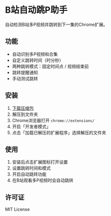 # B站自动跳P助手

自动检测B站多P视频并跳转到下一集的Chrome扩展。

## 功能

- 自动识别多P视频和合集
- 自定义跳转时间（时分秒）
- 两种跳转模式：固定时间点 / 视频结束前
- 跳转提醒通知
- 手动测试跳转

## 安装

1. [下载压缩包](https://github.com/wyh0626/bilibili-auto-next/releases/download/v1.0.0/bilibili-auto-next-v1.0.0.zip)
2. 解压到文件夹
3. Chrome浏览器打开 `chrome://extensions/`
4. 开启「开发者模式」
5. 点击「加载已解压的扩展程序」选择解压的文件夹

## 使用

1. 安装后点击扩展图标打开设置
2. 设置跳转时间和模式
3. 开启自动跳转功能
4. 在B站观看多P视频时会自动跳转


## 许可证

MIT License
